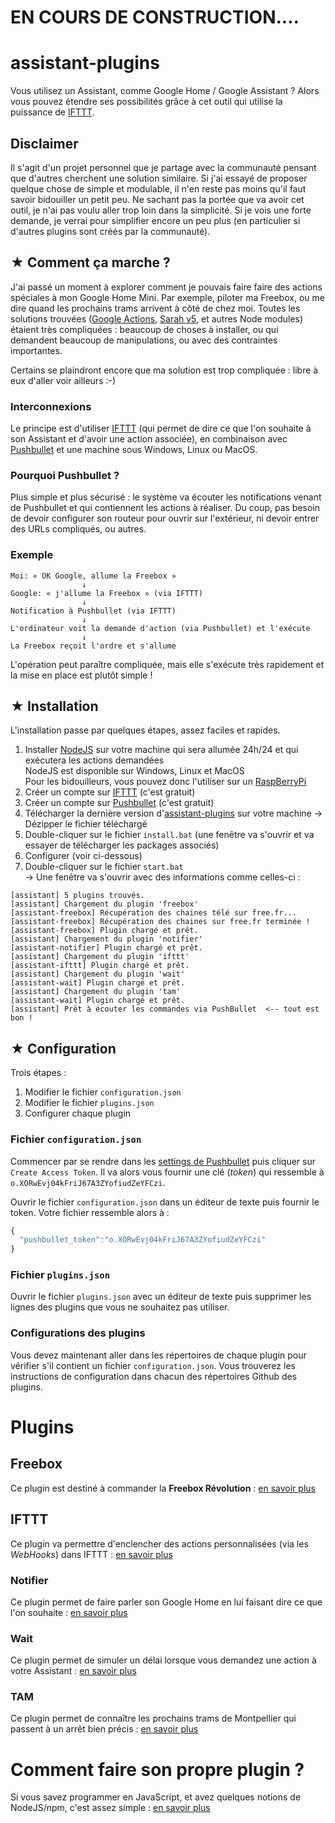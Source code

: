 # EN COURS DE CONSTRUCTION....

# assistant-plugins

Vous utilisez un Assistant, comme Google Home / Google Assistant ? Alors vous pouvez étendre ses possibilités grâce à cet outil qui utilise la puissance de [IFTTT](http://www.ifttt.com/).

## Disclaimer

Il s'agit d'un projet personnel que je partage avec la communauté pensant que d'autres cherchent une solution similaire. Si j'ai essayé de proposer quelque chose de simple et modulable, il n'en reste pas moins qu'il faut savoir bidouiller un petit peu. Ne sachant pas la portée que va avoir cet outil, je n'ai pas voulu aller trop loin dans la simplicité. Si je vois une forte demande, je verrai pour simplifier encore un peu plus (en particulier si d'autres plugins sont créés par la communauté).

## ★ Comment ça marche ?

J'ai passé un moment à explorer comment je pouvais faire faire des actions spéciales à mon Google Home Mini. Par exemple, piloter ma Freebox, ou me dire quand les prochains trams arrivent à côté de chez moi. Toutes les solutions trouvées ([Google Actions](https://developers.google.com/actions/), [Sarah v5](https://github.com/NGRP/node-red-contrib-viseo), et autres Node modules) étaient très compliquées : beaucoup de choses à installer, ou qui demandent beaucoup de manipulations, ou avec des contraintes importantes.

Certains se plaindront encore que ma solution est trop compliquée : libre à eux d'aller voir ailleurs :-)

### Interconnexions

Le principe est d'utiliser [IFTTT](http://www.ifttt.com/) (qui permet de dire ce que l'on souhaite à son Assistant et d'avoir une action associée), en combinaison avec [Pushbullet](https://www.pushbullet.com/) et une machine sous Windows, Linux ou MacOS.

### Pourquoi Pushbullet ?

Plus simple et plus sécurisé : le système va écouter les notifications venant de Pushbullet et qui contiennent les actions à réaliser. Du coup, pas besoin de devoir configurer son routeur pour ouvrir sur l'extérieur, ni devoir entrer des URLs compliqués, ou autres.

### Exemple

```
Moi: « OK Google, allume la Freebox »
                ↓    
Google: « j'allume la Freebox » (via IFTTT)
                ↓    
Notification à Pushbullet (via IFTTT)
                ↓    
L'ordinateur voit la demande d'action (via Pushbullet) et l'exécute
                ↓    
La Freebox reçoit l'ordre et s'allume 
```

L'opération peut paraître compliquée, mais elle s'exécute très rapidement et la mise en place est plutôt simple !

## ★ Installation

L'installation passe par quelques étapes, assez faciles et rapides.

  1. Installer [NodeJS](https://nodejs.org/en/) sur votre machine qui sera allumée 24h/24 et qui exécutera les actions demandées  
  NodeJS est disponible sur Windows, Linux et MacOS  
  Pour les bidouilleurs, vous pouvez donc l'utiliser sur un [RaspBerryPi](https://www.raspberrypi.org/)
  2. Créer un compte sur [IFTTT](http://www.ifttt.com/) (c'est gratuit)
  3. Créer un compte sur [Pushbullet](https://www.pushbullet.com/) (c'est gratuit)
  4. Télécharger la dernière version d'[assistant-plugins](https://github.com/Aymkdn/assistant-plugins/releases) sur votre machine
  → Dézipper le fichier téléchargé  
  5. Double-cliquer sur le fichier `install.bat` (une fenêtre va s'ouvrir et va essayer de télécharger les packages associés)
  6. Configurer (voir ci-dessous)
  7. Double-cliquer sur le fichier `start.bat`  
  → Une fenêtre va s'ouvrir avec des informations comme celles-ci :  
```
[assistant] 5 plugins trouvés.
[assistant] Chargement du plugin 'freebox'
[assistant-freebox] Récupération des chaines télé sur free.fr...
[assistant-freebox] Récupération des chaines sur free.fr terminée !
[assistant-freebox] Plugin chargé et prêt.
[assistant] Chargement du plugin 'notifier'
[assistant-notifier] Plugin chargé et prêt.
[assistant] Chargement du plugin 'ifttt'
[assistant-ifttt] Plugin chargé et prêt.
[assistant] Chargement du plugin 'wait'
[assistant-wait] Plugin chargé et prêt.
[assistant] Chargement du plugin 'tam'
[assistant-wait] Plugin chargé et prêt.
[assistant] Prêt à écouter les commandes via PushBullet  <-- tout est bon !
```

## ★ Configuration

Trois étapes :
  1. Modifier le fichier `configuration.json`
  2. Modifier le fichier `plugins.json`
  3. Configurer chaque plugin
  
### Fichier `configuration.json`

Commencer par se rendre dans les [settings de Pushbullet](https://www.pushbullet.com/#settings) puis cliquer sur `Create Access Token`. Il va alors vous fournir une clé (*token*) qui ressemble à `o.XORwEvj04kFriJ67A3ZYofiudZeYFCzi`.

Ouvrir le fichier `configuration.json` dans un éditeur de texte puis fournir le token. Votre fichier ressemble alors à :
```javascript
{
  "pushbullet_token":"o.XORwEvj04kFriJ67A3ZYofiudZeYFCzi"
}
```

### Fichier `plugins.json`

Ouvrir le fichier `plugins.json` avec un éditeur de texte puis supprimer les lignes des plugins que vous ne souhaitez pas utiliser.

### Configurations des plugins

Vous devez maintenant aller dans les répertoires de chaque plugin pour vérifier s'il contient un fichier `configuration.json`. Vous trouverez les instructions de configuration dans chacun des répertoires Github des plugins.

# Plugins

## Freebox

Ce plugin est destiné à commander la **Freebox Révolution** : [en savoir plus](https://github.com/Aymkdn/assistant-plugins/tree/master/assistant-freebox)

## IFTTT

Ce plugin va permettre d'enclencher des actions personnalisées (via les *WebHooks*) dans IFTTT : [en savoir plus](https://github.com/Aymkdn/assistant-plugins/tree/master/assistant-ifttt)

### Notifier

Ce plugin permet de faire parler son Google Home en lui faisant dire ce que l'on souhaite : [en savoir plus](https://github.com/Aymkdn/assistant-plugins/tree/master/assistant-notifier)

### Wait

Ce plugin permet de simuler un délai lorsque vous demandez une action à votre Assistant : [en savoir plus](https://github.com/Aymkdn/assistant-plugins/tree/master/assistant-wait)

### TAM

Ce plugin permet de connaître les prochains trams de Montpellier qui passent à un arrêt bien précis : [en savoir plus](https://github.com/Aymkdn/assistant-plugins/tree/master/assistant-tam)

# Comment faire son propre plugin ?

Si vous savez programmer en JavaScript, et avez quelques notions de NodeJS/npm, c'est assez simple : [en savoir plus](https://github.com/Aymkdn/assistant-plugins/tree/master/assistant-template)
